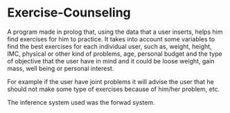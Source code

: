 # Exercise-Counseling
A program made in prolog that, using the data that a user inserts, helps him find exercises for him to practice.
It takes into account some variables to find the best exercises for each individual user, such as, weight, height, IMC,
physical or other kind of problems, age, personal budget and the type of objective that the user have in mind and it could be loose weight,
gain mass, well being or personal interest.

For example if the user have joint problems it will advise the user that he should not make some type of exercises because of 
him/her problem, etc.

The inference system used was the forwad system.
